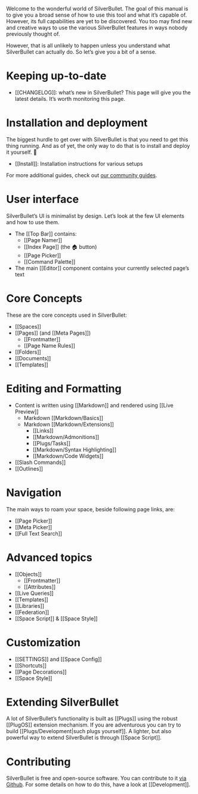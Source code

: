 Welcome to the wonderful world of SilverBullet. The goal of this manual is to give you a broad sense of how to use this tool and what it’s capable of. However, its full capabilities are yet to be discovered. You too may find new and creative ways to use the various SilverBullet features in ways nobody previously thought of.

However, that is all unlikely to happen unless you understand what SilverBullet can actually do. So let’s give you a bit of a sense.

# Keeping up-to-date
* [[CHANGELOG]]: what’s new in SilverBullet? This page will give you the latest details. It’s worth monitoring this page.

# Installation and deployment
The biggest hurdle to get over with SilverBullet is that you need to get this thing running. And as of yet, the only way to do that is to install and deploy it yourself. 🤷

* [[Install]]: Installation instructions for various setups

For more additional guides, check out [our community guides](https://community.silverbullet.md/c/guides/6).

# User interface
SilverBullet’s UI is minimalist by design. Let’s look at the few UI elements and how to use them.

* The [[Top Bar]] contains:
  * [[Page Namer]]
  * [[Index Page]] (the 🏠 button)
  * [[Page Picker]]
  * [[Command Palette]]
* The main [[Editor]] component contains your currently selected page’s text

# Core Concepts
These are the core concepts used in SilverBullet:
* [[Spaces]]
* [[Pages]] (and [[Meta Pages]])
  * [[Frontmatter]]
  * [[Page Name Rules]]
* [[Folders]]
* [[Documents]]
* [[Templates]]

# Editing and Formatting
* Content is written using [[Markdown]] and rendered using [[Live Preview]]
  * Markdown [[Markdown/Basics]]
  * Markdown [[Markdown/Extensions]]
    * [[Links]]
    * [[Markdown/Admonitions]]
    * [[Plugs/Tasks]]
    * [[Markdown/Syntax Highlighting]]
    * [[Markdown/Code Widgets]]
* [[Slash Commands]]
* [[Outlines]]

# Navigation
The main ways to roam your space, beside following page links, are:
* [[Page Picker]]
* [[Meta Picker]]
* [[Full Text Search]]

# Advanced topics
* [[Objects]]
  * [[Frontmatter]]
  * [[Attributes]]
* [[Live Queries]]
* [[Templates]]
* [[Libraries]]
* [[Federation]]
* [[Space Script]] & [[Space Style]]

# Customization
* [[SETTINGS]] and [[Space Config]]
* [[Shortcuts]]
* [[Page Decorations]]
* [[Space Style]]

# Extending SilverBullet
A lot of SilverBullet’s functionality is built as [[Plugs]] using the robust [[PlugOS]] extension mechanism. If you are adventurous you can try to build [[Plugs/Development|such plugs yourself]]. A lighter, but also powerful way to extend SilverBullet is through [[Space Script]].

# Contributing
SilverBullet is free and open-source software. You can contribute to it [via Github](https://github.com/silverbulletmd/silverbullet). For some details on how to do this, have a look at [[Development]].
